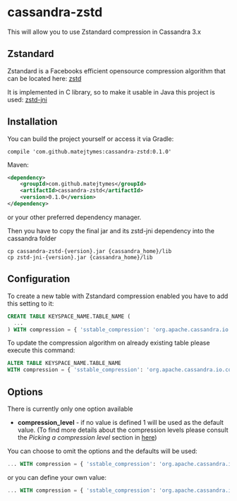 # cassandra-zstd
This will allow you to use Zstandard compression in Cassandra 3.x

## Zstandard

Zstandard is a Facebooks efficient opensource compression algorithm that can be located here: [zstd](https://github.com/facebook/zstd)

It is implemented in C library, so to make it usable in Java this project is used: [zstd-jni](https://github.com/luben/zstd-jni)

## Installation

You can build the project yourself or access it via Gradle:

`compile 'com.github.matejtymes:cassandra-zstd:0.1.0'`

Maven:

```Xml
<dependency>
    <groupId>com.github.matejtymes</groupId>
    <artifactId>cassandra-zstd</artifactId>
    <version>0.1.0</version>
</dependency>
```

or your other preferred dependency manager.

Then you have to copy the final jar and its zstd-jni dependency into the cassandra folder

```{r, engine='bash'}
cp cassandra-zstd-{version}.jar {cassandra_home}/lib
cp zstd-jni-{version}.jar {cassandra_home}/lib
```

## Configuration

To create a new table with Zstandard compression enabled you have to add this setting to it:
 
```Sql
CREATE TABLE KEYSPACE_NAME.TABLE_NAME (
  ...
) WITH compression = { 'sstable_compression': 'org.apache.cassandra.io.compress.ZstdCompressor', [options] }

```

To update the compression algorithm on already existing table please execute this command:

```Sql
ALTER TABLE KEYSPACE_NAME.TABLE_NAME 
WITH compression = { 'sstable_compression': 'org.apache.cassandra.io.compress.ZstdCompressor', [options] }
```

## Options

There is currently only one option available

- **compression_level** - if no value is defined 1 will be used as the default value. (To find more details about the compression levels please consult the *Picking a compression level* section in [here](https://code.facebook.com/posts/1658392934479273/smaller-and-faster-data-compression-with-zstandard/))
  
You can choose to omit the options and the defaults will be used:
```Sql
... WITH compression = { 'sstable_compression': 'org.apache.cassandra.io.compress.ZstdCompressor' }
```
or you can define your own value:
```Sql
... WITH compression = { 'sstable_compression': 'org.apache.cassandra.io.compress.ZstdCompressor',  'compression_level': '16'}
```
